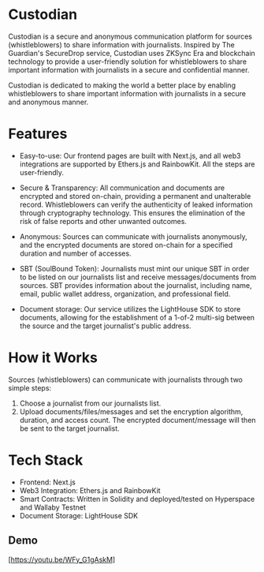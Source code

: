# Custodian

Custodian is a secure and anonymous communication platform for sources (whistleblowers) to share information with journalists. Inspired by The Guardian's SecureDrop service, Custodian uses ZKSync Era and blockchain technology to provide a user-friendly solution for whistleblowers to share important information with journalists in a secure and confidential manner.

Custodian is dedicated to making the world a better place by enabling whistleblowers to share important information with journalists in a secure and anonymous manner.

# Features

-   Easy-to-use: Our frontend pages are built with Next.js, and all web3 integrations are supported by Ethers.js and RainbowKit. All the steps are user-friendly.

-   Secure & Transparency: All communication and documents are encrypted and stored on-chain, providing a permanent and unalterable record. Whistleblowers can verify the authenticity of leaked information through cryptography technology. This ensures the elimination of the risk of false reports and other unwanted outcomes.

-   Anonymous: Sources can communicate with journalists anonymously, and the encrypted documents are stored on-chain for a specified duration and number of accesses.

-   SBT (SoulBound Token): Journalists must mint our unique SBT in order to be listed on our journalists list and receive messages/documents from sources. SBT provides information about the journalist, including name, email, public wallet address, organization, and professional field.

-   Document storage: Our service utilizes the LightHouse SDK to store documents, allowing for the establishment of a 1-of-2 multi-sig between the source and the target journalist's public address.

# How it Works

Sources (whistleblowers) can communicate with journalists through two simple steps:

1. Choose a journalist from our journalists list.
2. Upload documents/files/messages and set the encryption algorithm, duration, and access count. The encrypted document/message will then be sent to the target journalist.

# Tech Stack

-   Frontend: Next.js
-   Web3 Integration: Ethers.js and RainbowKit
-   Smart Contracts: Written in Solidity and deployed/tested on Hyperspace and Wallaby Testnet
-   Document Storage: LightHouse SDK

## Demo

[https://youtu.be/WFy_G1gAskM]
